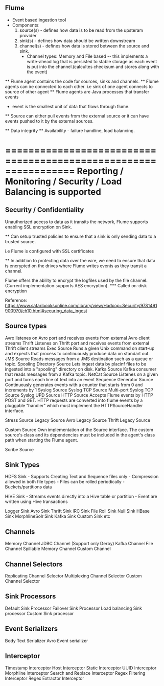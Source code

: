 Flume
-----

* Event based ingestion tool
* Components: 
	1. source(s)	- defines how data is to be read from the upsteram provider
	2. sink(s)		- defines how data should be written downstream
	3. channel(s)	- defines how data is stored between the source and sink.
		- Channel types: 
			Memory 
		and File based -- this implements a write-ahead log that is persisted to stable storage as each event is put into the channel.(calcultes checksum and stores along with the event)

** Flume agent contains the code for sources, sinks and channels.
** Flume agents can be connected to each other. i.e sink of one agent connects to source of other agent
** Flume agents are Java processes that transfer events
 - event is the smallest unit of data that flows through flume.

** Source can either pull events from the external source or it can have events pushed to it by the external sources.

** Data integrity
** Availability - failure handline, load balancing.


================================================================
Reporting / Monitoring / Security / Load Balancing is supported
================================================================


Security / Confidentiality
--------------------------

Unauthorized access to data as it transits the network, Flume supports enabling SSL encryption on Sink.

** Can setup trusted policies to ensure that a sink is only sending data to a trusted source.

i.e Flume is configured with SSL certificates


** In addition to protecting data over the wire, we need to ensure that data is encrypted on the drives where Flume writes events as they transit a channel.

Flume offers the ability to encrypt the logfiles used by the file channel. (Current implementation supports AES encryption).
*** Called on-disk encryption




Reference: https://www.safaribooksonline.com/library/view/Hadoop+Security/9781491900970/ch10.html#securing_data_ingest






Source types
-------------
Avro 
	listenes on Avro port and receives events from external Avro client streams
Thrift
	Listenes on Thrift port and receives events from external Thrift client streams
Exec Source 
	Runs a given Unix command on start-up and expects that process to continuously produce data on standart out.
JMS Source
	Reads messages from a JMS destination such as a queue or topic.
Spooling Directory Source 
	Lets ingest data by placinf files to be ingested into a "spooling" directory on disk.
Kafka Source 
	Kafka consumer that reads messages from a Kafka topic.
NetCat Source 
	Listenes on a given port and turns each line of text into an event
Sequence Generator Source
	Continuously generates events with a counter that starts from 0 and increments by 1
Syslog Source
Syslog TCP Source
Multi-port Syslog TCP Source
Syslog UPD Source
HTTP Source 
	Accepts Flume events by HTTP POST and GET. HTTP requests are converted into flume events by a pluggable "handler" which must implement the HTTPSourceHandler interface.

Stress Source
Legacy Source
Avro Legacy Source
Thrift Legacy Source


Custom Source
	Own implementation of the Source interface. The custom source's class and its dependencies must be included in the agent's class path when starting the Flume agent.

Scribe Source


Sink Types
---------
HDFS Sink
	- Supports Creating Text and Sequence files only
	- Compression allowed in both file types
	- Files can be rolled periodically
	- Buckets/partitions data

HIVE Sink
	- Streams events directly into a Hive table or partition
	- Event are written using Hive transactions

Logger Sink
Avro Sink
Thrift Sink
IRC Sink
File Roll Sink
Null Sink
HBase Sink
MorphlineSolr Sink
Kafka Sink
Custom Sink
etc


Channels
----------
Memory Channel
JDBC Channel (Support only Derby)
Kafka Channel
File Channel
Spillable Memory Channel
Custom Channel

Channel Selectors
-----------------
Replicating Channel Selector
Multiplexing Channel Selector
Custom Channel Selector

Sink Processors
---------------------
Default Sink Processor
Failover Sink Processor
Load balancing Sink processor
Custom Sink processor


Event Serializers
------------------
Body Text Serializer
Avro Event serializer


Interceptor
-----------
Timestamp Interceptor
Host Interceptor
Static Interceptor
UUID Interceptor
Morphline Interceptor
Search and Replace Interceptor
Regex Filtering Interceptor
Regex Extractor Interceptor